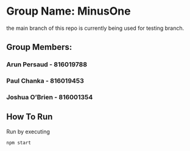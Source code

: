 # Group Name: MinusOne
the main branch of this repo is currently being used for testing branch.
## Group Members: 
### Arun Persaud - 816019788
### Paul Chanka - 816019453
### Joshua O’Brien - 816001354

## How To Run
Run by executing
```
npm start
```